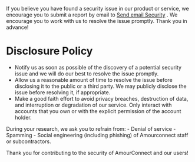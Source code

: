 If you believe you have found a security issue in our product or service, we encourage you to submit a report by email to <a href="mailto:amourconnect@gmail.com">Send email Security</a> . We encourage you to work with us to resolve the issue promptly. Thank you in advance!

# Disclosure Policy 
- Notify us as soon as possible of the discovery of a potential security issue and we will do our best to resolve the issue promptly.
- Allow us a reasonable amount of time to resolve the issue before disclosing it to the public or a third party. We may publicly disclose the issue before resolving it, if appropriate.
- Make a good faith effort to avoid privacy breaches, destruction of data, and interruption or degradation of our service. Only interact with accounts that you own or with the explicit permission of the account holder.

During your research, we ask you to refrain from: - Denial of service - Spamming - Social engineering (including phishing) of Amourconnect staff or subcontractors.

Thank you for contributing to the security of AmourConnect and our users!